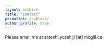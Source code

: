 ```yaml
---
layout: archive
title: "Contact"
permalink: /contact/
author_profile: true
---
```


Please email me at satoshi.yosshiji [at] mcgill.ca


